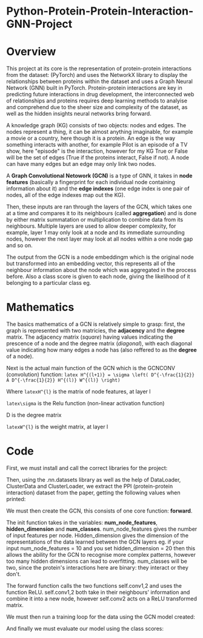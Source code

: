 # Python-Protein-Protein-Interaction-GNN-Project
# Overview
This project at its core is the representation of protein-protein interactions from the dataset: (PyTorch) and uses the NetworkX library to display the relationships between proteins within the dataset and uses a Graph Neural Network (GNN) built in PyTorch. Protein-protein interactions are key in predicting future interactions in drug development, the interconnected web of relationships and proteins requires deep learning methods to analyise and comprehend due to the sheer size and complexity of the dataset, as well as the hidden insights neural networks bring forward.

A knowledge graph (KG) consists of two objects: nodes and edges. The nodes represent a thing, it can be almost anything imaginable, for example a movie or a country, here though it is a protein. An edge is the way something interacts with another, for example Pilot is an episode of a TV show, here "episode" is the interaction, however for my KG True or False will be the set of edges (True if the proteins interact, False if not). A node can have many edges but an edge may only link two nodes.

A **Graph Convolutional Netowork (GCN)** is a type of GNN, it takes in **node features** (basically a fingerprint for each individual node containing information about it) and the **edge indexes** (one edge index is one pair of nodes, all of the edge indexes map out the KG). 

Then, these inputs are ran through the layers of the GCN, which takes one at a time and compares it to its neighbours (called **aggregation**) and is done by either matrix summatation or multiplication to combine data from its neighbours. Multiple layers are used to allow deeper complexity, for example, layer 1 may only look at a node and its immediate surrounding nodes, however the next layer may look at all nodes within a one node gap and so on.

The output from the GCN is a node embeddingm which is the original node but transformed into an embedding vector, this represents all of the neighbour information about the node which was aggregated in the process before. Also a class score is given to each node, giving the likelihood of it belonging to a particular class eg.  

# Mathematics
The basics mathematics of a GCN is relatively simple to grasp: first, the graph is represented with two matricies, the **adjacency** and the **degree** matrix. The adjacency matrix (_square_) having values indicating the prescence of a node and the degree matrix (_diagonal_), with each diagonal value indicating how many edges a node has (also reffered to as the **degree** of a node).

Next is the actual main function of the GCN which is the GCNCONV (convolution) function: ```latex
H^{(l+1)} = \sigma \left( D^{-\frac{1}{2}} A D^{-\frac{1}{2}} H^{(l)} W^{(l)} \right)```

Where ```latexH^{l}``` is the matrix of node features, at layer l

```latex\sigma``` is the Relu function (non-linear activation function)

D is the degree matrix

```latexW^{l}``` is the weight matrix, at layer l

# Code

First, we must install and call the correct libraries for the project:


Then, using the .nn.datasets library as well as the help of DataLoader, ClusterData and ClusterLoader, we extract the PPI (protein-protein interaction) dataset from the paper, getting the following values when printed: 


We must then create the GCN, this consists of one core function: **forward**. 

The init function takes in the variables: **num_node_features**, **hidden_dimension** and **num_classes**. num_node_features gives the number of input features per node. Hidden_dimension gives the dimension of the representations of the data learned between the GCN layers eg. if your input num_node_features = 10 and you set hidden_dimension = 20 then this allows the ability for the GCN to recognise more complex patterns, however too many hidden dimensions can lead to overfitting. num_classes will be two, since the protein's interactions here are binary: they interact or they don't.

The forward function calls the two functions self.conv1,2 and uses the function ReLU. self.conv1,2 both take in their neighbours' information and combine it into a new node, however self.conv2 acts on a ReLU transformed matrix.


We must then run a training loop for the data using the GCN model created:


And finally we must evaluate our model using the class scores:


